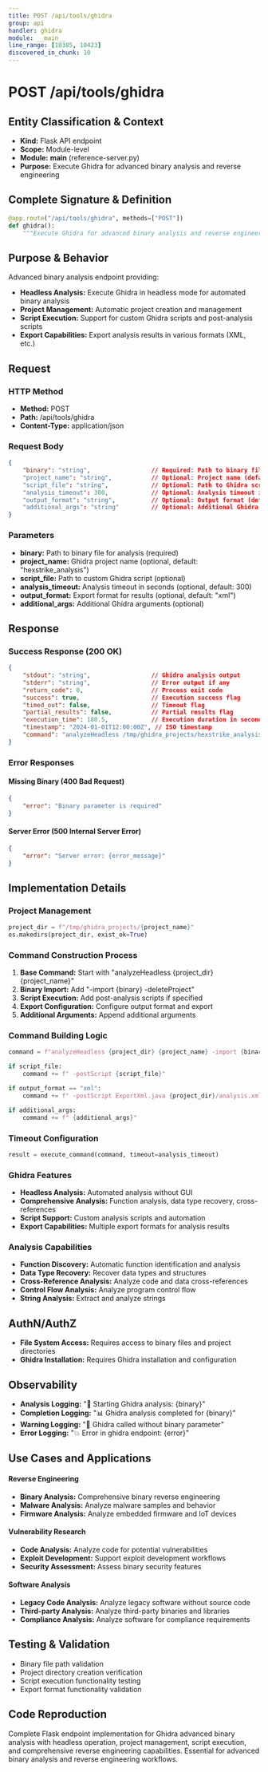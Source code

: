 ```yaml
---
title: POST /api/tools/ghidra
group: api
handler: ghidra
module: __main__
line_range: [10385, 10423]
discovered_in_chunk: 10
---
```


# POST /api/tools/ghidra

## Entity Classification & Context
- **Kind:** Flask API endpoint
- **Scope:** Module-level
- **Module:** __main__ (reference-server.py)
- **Purpose:** Execute Ghidra for advanced binary analysis and reverse engineering

## Complete Signature & Definition
```python
@app.route("/api/tools/ghidra", methods=["POST"])
def ghidra():
    """Execute Ghidra for advanced binary analysis and reverse engineering"""
```

## Purpose & Behavior
Advanced binary analysis endpoint providing:
- **Headless Analysis:** Execute Ghidra in headless mode for automated binary analysis
- **Project Management:** Automatic project creation and management
- **Script Execution:** Support for custom Ghidra scripts and post-analysis scripts
- **Export Capabilities:** Export analysis results in various formats (XML, etc.)

## Request

### HTTP Method
- **Method:** POST
- **Path:** /api/tools/ghidra
- **Content-Type:** application/json

### Request Body
```json
{
    "binary": "string",                 // Required: Path to binary file to analyze
    "project_name": "string",           // Optional: Project name (default: "hexstrike_analysis")
    "script_file": "string",            // Optional: Path to Ghidra script file
    "analysis_timeout": 300,            // Optional: Analysis timeout in seconds (default: 300)
    "output_format": "string",          // Optional: Output format (default: "xml")
    "additional_args": "string"         // Optional: Additional Ghidra arguments
}
```

### Parameters
- **binary:** Path to binary file for analysis (required)
- **project_name:** Ghidra project name (optional, default: "hexstrike_analysis")
- **script_file:** Path to custom Ghidra script (optional)
- **analysis_timeout:** Analysis timeout in seconds (optional, default: 300)
- **output_format:** Export format for results (optional, default: "xml")
- **additional_args:** Additional Ghidra arguments (optional)

## Response

### Success Response (200 OK)
```json
{
    "stdout": "string",                 // Ghidra analysis output
    "stderr": "string",                 // Error output if any
    "return_code": 0,                   // Process exit code
    "success": true,                    // Execution success flag
    "timed_out": false,                 // Timeout flag
    "partial_results": false,           // Partial results flag
    "execution_time": 180.5,            // Execution duration in seconds
    "timestamp": "2024-01-01T12:00:00Z", // ISO timestamp
    "command": "analyzeHeadless /tmp/ghidra_projects/hexstrike_analysis hexstrike_analysis -import /path/to/binary -deleteProject"
}
```

### Error Responses

#### Missing Binary (400 Bad Request)
```json
{
    "error": "Binary parameter is required"
}
```

#### Server Error (500 Internal Server Error)
```json
{
    "error": "Server error: {error_message}"
}
```

## Implementation Details

### Project Management
```python
project_dir = f"/tmp/ghidra_projects/{project_name}"
os.makedirs(project_dir, exist_ok=True)
```

### Command Construction Process
1. **Base Command:** Start with "analyzeHeadless {project_dir} {project_name}"
2. **Binary Import:** Add "-import {binary} -deleteProject"
3. **Script Execution:** Add post-analysis scripts if specified
4. **Export Configuration:** Configure output format and export
5. **Additional Arguments:** Append additional arguments

### Command Building Logic
```python
command = f"analyzeHeadless {project_dir} {project_name} -import {binary} -deleteProject"

if script_file:
    command += f" -postScript {script_file}"

if output_format == "xml":
    command += f" -postScript ExportXml.java {project_dir}/analysis.xml"

if additional_args:
    command += f" {additional_args}"
```

### Timeout Configuration
```python
result = execute_command(command, timeout=analysis_timeout)
```

### Ghidra Features
- **Headless Analysis:** Automated analysis without GUI
- **Comprehensive Analysis:** Function analysis, data type recovery, cross-references
- **Script Support:** Custom analysis scripts and automation
- **Export Capabilities:** Multiple export formats for analysis results

### Analysis Capabilities
- **Function Discovery:** Automatic function identification and analysis
- **Data Type Recovery:** Recover data types and structures
- **Cross-Reference Analysis:** Analyze code and data cross-references
- **Control Flow Analysis:** Analyze program control flow
- **String Analysis:** Extract and analyze strings

## AuthN/AuthZ
- **File System Access:** Requires access to binary files and project directories
- **Ghidra Installation:** Requires Ghidra installation and configuration

## Observability
- **Analysis Logging:** "🔧 Starting Ghidra analysis: {binary}"
- **Completion Logging:** "📊 Ghidra analysis completed for {binary}"
- **Warning Logging:** "🔧 Ghidra called without binary parameter"
- **Error Logging:** "💥 Error in ghidra endpoint: {error}"

## Use Cases and Applications

#### Reverse Engineering
- **Binary Analysis:** Comprehensive binary reverse engineering
- **Malware Analysis:** Analyze malware samples and behavior
- **Firmware Analysis:** Analyze embedded firmware and IoT devices

#### Vulnerability Research
- **Code Analysis:** Analyze code for potential vulnerabilities
- **Exploit Development:** Support exploit development workflows
- **Security Assessment:** Assess binary security features

#### Software Analysis
- **Legacy Code Analysis:** Analyze legacy software without source code
- **Third-party Analysis:** Analyze third-party binaries and libraries
- **Compliance Analysis:** Analyze software for compliance requirements

## Testing & Validation
- Binary file path validation
- Project directory creation verification
- Script execution functionality testing
- Export format functionality validation

## Code Reproduction
Complete Flask endpoint implementation for Ghidra advanced binary analysis with headless operation, project management, script execution, and comprehensive reverse engineering capabilities. Essential for advanced binary analysis and reverse engineering workflows.
